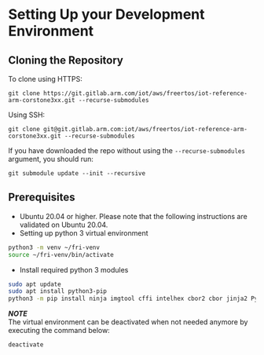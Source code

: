 # Setting Up your Development Environment

## Cloning the Repository

To clone using HTTPS:
```
git clone https://git.gitlab.arm.com/iot/aws/freertos/iot-reference-arm-corstone3xx.git --recurse-submodules
```
Using SSH:
```
git clone git@git.gitlab.arm.com:iot/aws/freertos/iot-reference-arm-corstone3xx.git --recurse-submodules
```
If you have downloaded the repo without using the `--recurse-submodules`
argument, you should run:
```
git submodule update --init --recursive
```

## Prerequisites

* Ubuntu 20.04 or higher. Please note that the following instructions are
  validated on Ubuntu 20.04.
* Setting up python 3 virtual environment
```bash
python3 -m venv ~/fri-venv
source ~/fri-venv/bin/activate
```

* Install required python 3 modules
```bash
sudo apt update
sudo apt install python3-pip
python3 -m pip install ninja imgtool cffi intelhex cbor2 cbor jinja2 PyYaml
```

***NOTE***  
The virtual environment can be deactivated when not needed anymore by executing
the command below:

```bash
deactivate
```
